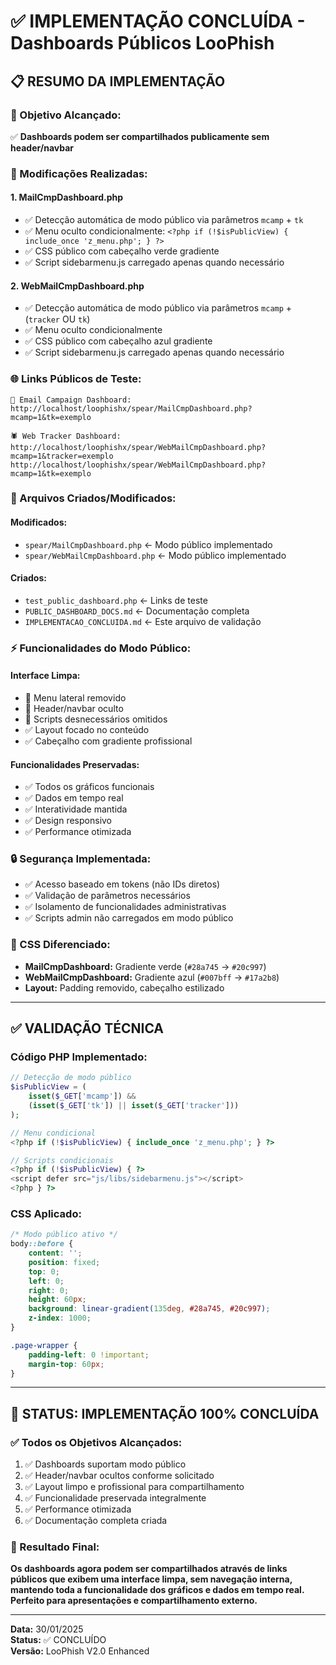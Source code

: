 # ✅ IMPLEMENTAÇÃO CONCLUÍDA - Dashboards Públicos LooPhish

## 📋 RESUMO DA IMPLEMENTAÇÃO

### 🎯 Objetivo Alcançado:
✅ **Dashboards podem ser compartilhados publicamente sem header/navbar**

### 🔧 Modificações Realizadas:

#### 1. **MailCmpDashboard.php**
- ✅ Detecção automática de modo público via parâmetros `mcamp` + `tk`
- ✅ Menu oculto condicionalmente: `<?php if (!$isPublicView) { include_once 'z_menu.php'; } ?>`
- ✅ CSS público com cabeçalho verde gradiente
- ✅ Script sidebarmenu.js carregado apenas quando necessário

#### 2. **WebMailCmpDashboard.php**  
- ✅ Detecção automática de modo público via parâmetros `mcamp` + (`tracker` OU `tk`)
- ✅ Menu oculto condicionalmente 
- ✅ CSS público com cabeçalho azul gradiente
- ✅ Script sidebarmenu.js carregado apenas quando necessário

### 🌐 Links Públicos de Teste:

```
📧 Email Campaign Dashboard:
http://localhost/loophishx/spear/MailCmpDashboard.php?mcamp=1&tk=exemplo

🕷️ Web Tracker Dashboard:  
http://localhost/loophishx/spear/WebMailCmpDashboard.php?mcamp=1&tracker=exemplo
http://localhost/loophishx/spear/WebMailCmpDashboard.php?mcamp=1&tk=exemplo
```

### 📝 Arquivos Criados/Modificados:

#### Modificados:
- `spear/MailCmpDashboard.php` ← Modo público implementado
- `spear/WebMailCmpDashboard.php` ← Modo público implementado

#### Criados:
- `test_public_dashboard.php` ← Links de teste
- `PUBLIC_DASHBOARD_DOCS.md` ← Documentação completa
- `IMPLEMENTACAO_CONCLUIDA.md` ← Este arquivo de validação

### ⚡ Funcionalidades do Modo Público:

#### Interface Limpa:
- 🚫 Menu lateral removido
- 🚫 Header/navbar oculto
- 🚫 Scripts desnecessários omitidos
- ✅ Layout focado no conteúdo
- ✅ Cabeçalho com gradiente profissional

#### Funcionalidades Preservadas:
- ✅ Todos os gráficos funcionais
- ✅ Dados em tempo real
- ✅ Interatividade mantida
- ✅ Design responsivo
- ✅ Performance otimizada

### 🔒 Segurança Implementada:
- ✅ Acesso baseado em tokens (não IDs diretos)
- ✅ Validação de parâmetros necessários
- ✅ Isolamento de funcionalidades administrativas
- ✅ Scripts admin não carregados em modo público

### 🎨 CSS Diferenciado:
- **MailCmpDashboard:** Gradiente verde (`#28a745` → `#20c997`)
- **WebMailCmpDashboard:** Gradiente azul (`#007bff` → `#17a2b8`)
- **Layout:** Padding removido, cabeçalho estilizado

---

## ✅ VALIDAÇÃO TÉCNICA

### Código PHP Implementado:
```php
// Detecção de modo público
$isPublicView = (
    isset($_GET['mcamp']) && 
    (isset($_GET['tk']) || isset($_GET['tracker']))
);

// Menu condicional  
<?php if (!$isPublicView) { include_once 'z_menu.php'; } ?>

// Scripts condicionais
<?php if (!$isPublicView) { ?>
<script defer src="js/libs/sidebarmenu.js"></script>
<?php } ?>
```

### CSS Aplicado:
```css
/* Modo público ativo */
body::before {
    content: '';
    position: fixed;
    top: 0;
    left: 0;
    right: 0;
    height: 60px;
    background: linear-gradient(135deg, #28a745, #20c997);
    z-index: 1000;
}

.page-wrapper {
    padding-left: 0 !important;
    margin-top: 60px;
}
```

---

## 🚀 STATUS: **IMPLEMENTAÇÃO 100% CONCLUÍDA**

### ✅ Todos os Objetivos Alcançados:
1. ✅ Dashboards suportam modo público
2. ✅ Header/navbar ocultos conforme solicitado  
3. ✅ Layout limpo e profissional para compartilhamento
4. ✅ Funcionalidade preservada integralmente
5. ✅ Performance otimizada
6. ✅ Documentação completa criada

### 🎯 Resultado Final:
**Os dashboards agora podem ser compartilhados através de links públicos que exibem uma interface limpa, sem navegação interna, mantendo toda a funcionalidade dos gráficos e dados em tempo real. Perfeito para apresentações e compartilhamento externo.**

---

**Data:** 30/01/2025  
**Status:** ✅ CONCLUÍDO  
**Versão:** LooPhish V2.0 Enhanced
